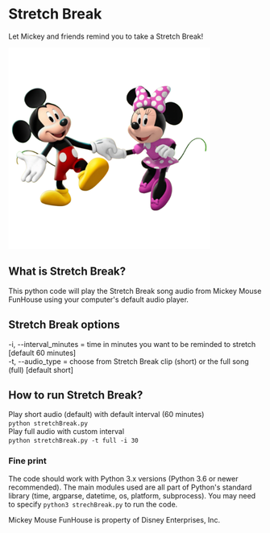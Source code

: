 # Stretch Break

Let Mickey and friends remind you to take a  Stretch Break!

<img src="Mickey_and_Minnie_Mickey_Mouse_Funhouse.png" alt="Mickey and Minnie" width="400" height="400">

## What is Stretch Break?
This python code will play the Stretch Break song audio from Mickey Mouse FunHouse using your computer's default audio player.

## Stretch Break options
-i, --interval_minutes = time in minutes you want to be reminded to stretch [default 60 minutes]<br>
-t, --audio_type = choose from Stretch Break clip (short) or the full song (full) [default short]

## How to run Stretch Break?
Play short audio (default) with default interval (60 minutes)<br>
`python stretchBreak.py`<br>
Play full audio with custom interval<br>
`python stretchBreak.py -t full -i 30`<br>

### Fine print
The code should work with Python 3.x versions (Python 3.6 or newer recommended). The main modules used are all part of Python's standard library (time, argparse, datetime, os, platform, subprocess). You may need to specify `python3 strechBreak.py` to run the code.<br>

Mickey Mouse FunHouse is property of Disney Enterprises, Inc.<br>